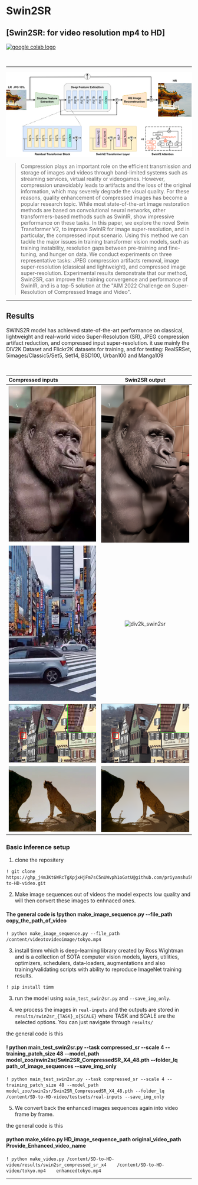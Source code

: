 # Swin2SR 

## [Swin2SR: for video resolution mp4 to HD]


[ <a href="https://colab.research.google.com/drive/1paPrt62ydwLv2U2eZqfcFsePI4X4WRR1?usp=sharing"><img src="https://colab.research.google.com/assets/colab-badge.svg" alt="google colab logo"></a>](https://colab.research.google.com/drive/1luTg43OPI5tasPoac2J99kIDwcXCjO7s?usp=sharing )




<br>



------------------



<p align="center">
  <img src="examples/swin2sr.png" alt="swin2sr" width="800" border="0"></a>
</p>

> Compression plays an important role on the efficient transmission and storage of images and videos through band-limited systems such as streaming services, virtual reality or videogames. However, compression unavoidably leads to artifacts and the loss of the original information, which may severely degrade the visual quality. For these reasons, quality enhancement of compressed images has become a popular research topic. While most state-of-the-art image restoration methods are based on convolutional neural networks, other transformers-based methods such as SwinIR, show impressive performance on these tasks.
In this paper, we explore the novel Swin Transformer V2, to improve SwinIR for image super-resolution, and in particular, the compressed input scenario. Using this method we can tackle the major issues in training transformer vision models, such as training instability, resolution gaps between pre-training and fine-tuning, and hunger on data. We conduct experiments on three representative tasks: JPEG compression artifacts removal, image super-resolution (classical and lightweight), and compressed image super-resolution. Experimental results demonstrate that our method, Swin2SR, can improve the training convergence and performance of SwinIR, and is a top-5 solution at the "AIM 2022 Challenge on Super-Resolution of Compressed Image and Video". 



---------------------------------------------------






## Results

SWINS2R model has achieved state-of-the-art performance on classical, lightweight and real-world video Super-Resolution (SR), JPEG compression artifact reduction, and compressed input super-resolution. it  use mainly the DIV2K Dataset and Flickr2K datasets for training, and for testing:  RealSRSet, 5images/Classic5/Set5, Set14, BSD100, Urban100 and Manga109  


<br>

|Compressed inputs | Swin2SR output|
|       :---       |     :---:     |
| <img src="examples/gorillabefore.png" alt="frog_in" width="300" border="0"> | <img src="examples/gorillaafter.png" alt="frog_swin2sr" width="300" border="0"> |
| <img src="examples/tokyo.jpg" alt="div2k_in" width="300" border="0"> | <img src="examples/enhancedtokyo.png" alt="div2k_swin2sr" width="300" border="0"> |
| <img src="examples/buildings_0.png" alt="buildings_in" width="300" border="0"> | <img src="examples/buildings_1.png" alt="buildings_swin2sr" width="300" border="0"> |
| <img src="examples/cheetabefore.jpg" alt="buildings_in" width="300" border="0"> | <img src="examples/cheetaafter.png" alt="buildings_swin2sr" width="300" border="0"> |





### Basic inference setup


1. clone the repositery      

```
! git clone https://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@github.com/priyanshu5943/SD-to-HD-video.git

```

2. Make image sequences out of videos  the model expects low quality and will then convert these images to enhnaced ones.
#### The general code is      !python make_image_sequence.py --file_path copy_the_path_of_video

```
! python make_image_sequence.py --file_path /content/videotovideoimage/tokyo.mp4

```


3.  install timm which is deep-learning library created by Ross Wightman and is a collection of SOTA computer vision models, layers, utilities, optimizers, schedulers, data-loaders, augmentations and also training/validating scripts with ability to reproduce ImageNet training results.

```
! pip install timm
```

3. run the model using `main_test_swin2sr.py` and `--save_img_only`. 


4. we process the images in `real-inputs` and the outputs are stored in `results/swin2sr_{TASK}_x{SCALE}` where TASK and SCALE are the selected options. You can just navigate through `results/`

the general code is this 

#### ! python main_test_swin2sr.py --task compressed_sr --scale 4 --training_patch_size 48 --model_path model_zoo/swin2sr/Swin2SR_CompressedSR_X4_48.pth --folder_lq path_of_image_sequences --save_img_only



```
! python main_test_swin2sr.py --task compressed_sr --scale 4 --training_patch_size 48 --model_path model_zoo/swin2sr/Swin2SR_CompressedSR_X4_48.pth --folder_lq /content/SD-to-HD-video/testsets/real-inputs --save_img_only

```

5. We convert back the enhanced images sequences again into video frame by frame.

the general code is this 

#### python make_video.py HD_image_sequence_path     original_video_path   Provide_Enhanced_video_name


```
! python make_video.py /content/SD-to-HD-video/results/swin2sr_compressed_sr_x4    /content/SD-to-HD-video/tokyo.mp4    enhancedtokyo.mp4

```

------

